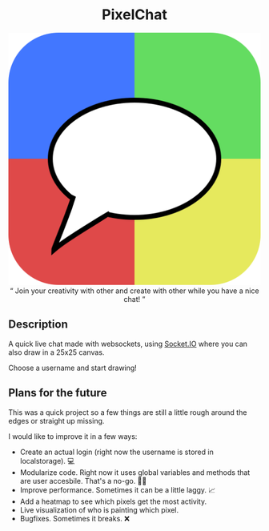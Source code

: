 <div align="center">
  <h1> PixelChat </h1>
  <img src="/app/assets/logo.svg" />
  <br>
  <q align="center"> Join your creativity with other and create with other while you have a nice chat! </q>
</div>

## Description
A quick live chat made with websockets, using [Socket.IO](https://socket.io/) where you can also draw in a 25x25 canvas.

Choose a username and start drawing!

## Plans for the future
This was a quick project so a few things are still a little rough around the edges or straight up missing.

I would like to improve it in a few ways:

- Create an actual login (right now the username is stored in localstorage). 💻
- Modularize code. Right now it uses global variables and methods that are user accesbile. That's a no-go. 🙅‍♂️
- Improve performance. Sometimes it can be a little laggy. 📈
- Add a heatmap to see which pixels get the most activity. 
- Live visualization of who is painting which pixel.
- Bugfixes. Sometimes it breaks. ❌
